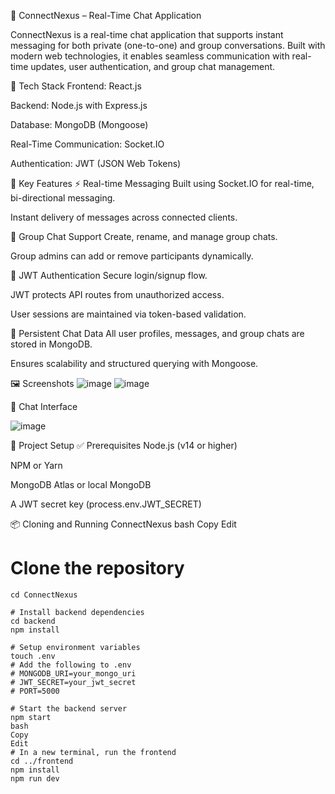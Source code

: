 💬 ConnectNexus – Real-Time Chat Application


ConnectNexus is a real-time chat application that supports instant messaging for both private (one-to-one) and group conversations. Built with modern web technologies, it enables seamless communication with real-time updates, user authentication, and group chat management.

🧰 Tech Stack
Frontend: React.js

Backend: Node.js with Express.js

Database: MongoDB (Mongoose)

Real-Time Communication: Socket.IO

Authentication: JWT (JSON Web Tokens)

🔑 Key Features
⚡ Real-time Messaging
Built using Socket.IO for real-time, bi-directional messaging.

Instant delivery of messages across connected clients.

👥 Group Chat Support
Create, rename, and manage group chats.

Group admins can add or remove participants dynamically.

🔐 JWT Authentication
Secure login/signup flow.

JWT protects API routes from unauthorized access.

User sessions are maintained via token-based validation.

💾 Persistent Chat Data
All user profiles, messages, and group chats are stored in MongoDB.

Ensures scalability and structured querying with Mongoose.

🖼️ Screenshots
![image](https://github.com/user-attachments/assets/63ef089e-086d-4667-8bea-0f238f262a74)
![image](https://github.com/user-attachments/assets/d1689e49-daf9-4157-8602-93988db25342)


📱 Chat Interface

![image](https://github.com/user-attachments/assets/c93f5115-d1c9-4495-af44-9121c87fb7e1)






🚀 Project Setup
✅ Prerequisites
Node.js (v14 or higher)

NPM or Yarn

MongoDB Atlas or local MongoDB

A JWT secret key (process.env.JWT_SECRET)

📦 Cloning and Running ConnectNexus
bash
Copy
Edit
# Clone the repository
```git clone https://github.com/khilav111/ConnectNexus
cd ConnectNexus

# Install backend dependencies
cd backend
npm install

# Setup environment variables
touch .env
# Add the following to .env
# MONGODB_URI=your_mongo_uri
# JWT_SECRET=your_jwt_secret
# PORT=5000

# Start the backend server
npm start
bash
Copy
Edit
# In a new terminal, run the frontend
cd ../frontend
npm install
npm run dev
